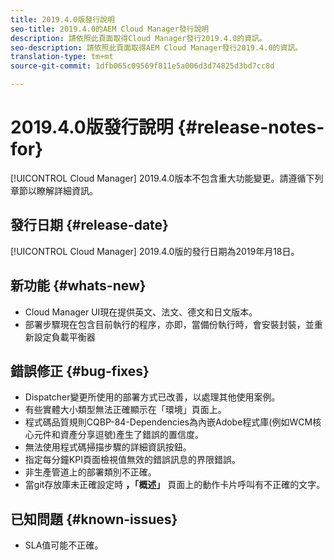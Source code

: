 ```yaml
---
title: 2019.4.0版發行說明
seo-title: 2019.4.0的AEM Cloud Manager發行說明
description: 請依照此頁面取得Cloud Manager發行2019.4.0的資訊。
seo-description: 請依照此頁面取得AEM Cloud Manager發行2019.4.0的資訊。
translation-type: tm+mt
source-git-commit: 1dfb065c09569f811e5a006d3d74825d3bd7cc8d

---
```



# 2019.4.0版發行說明 {#release-notes-for}

[!UICONTROL Cloud Manager] 2019.4.0版本不包含重大功能變更。請遵循下列章節以瞭解詳細資訊。

## 發行日期 {#release-date}

[!UICONTROL Cloud Manager] 2019.4.0版的發行日期為2019年月18日。

## 新功能 {#whats-new}

* Cloud Manager UI現在提供英文、法文、德文和日文版本。
* 部署步驟現在包含目前執行的程序，亦即，當備份執行時，會安裝封裝，並重新設定負載平衡器

## 錯誤修正 {#bug-fixes}

* Dispatcher變更所使用的部署方式已改善，以處理其他使用案例。
* 有些實體大小類型無法正確顯示在「環境」頁面上。
* 程式碼品質規則CQBP-84-Dependencies為內嵌Adobe程式庫(例如WCM核心元件和資產分享逗號)產生了錯誤的置信度。
* 無法使用程式碼掃描步驟的詳細資訊按鈕。
* 指定每分鐘KPI頁面檢視值無效的錯誤訊息的界限錯誤。
* 非生產管道上的部署類別不正確。
* 當git存放庫未正確設定時 **，「概述」** 頁面上的動作卡片呼叫有不正確的文字。

## 已知問題 {#known-issues}

* SLA值可能不正確。
